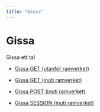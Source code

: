 ```yaml
---
title: "Gissa"
---
```

Gissa
=====

Gissa ett tal

* [Gissa GET (utanför ramverket)](guess)

* [Gissa GET (inuti ramverket)](gissa/get)
* [Gissa POST (inuti ramverket)](gissa/post)
* [Gissa SESSION (inuti ramverket)](gissa/session)
